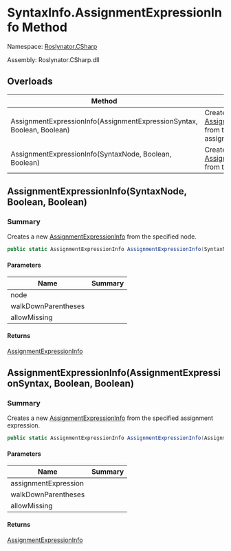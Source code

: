 # SyntaxInfo\.AssignmentExpressionInfo Method

Namespace: [Roslynator.CSharp](../../README.md)

Assembly: Roslynator\.CSharp\.dll

## Overloads

| Method | Summary |
| ------ | ------- |
| AssignmentExpressionInfo\(AssignmentExpressionSyntax, Boolean, Boolean\) | Creates a new [AssignmentExpressionInfo](../../Syntax/AssignmentExpressionInfo/README.md) from the specified assignment expression\. |
| AssignmentExpressionInfo\(SyntaxNode, Boolean, Boolean\) | Creates a new [AssignmentExpressionInfo](../../Syntax/AssignmentExpressionInfo/README.md) from the specified node\. |

## AssignmentExpressionInfo\(SyntaxNode, Boolean, Boolean\)

### Summary

Creates a new [AssignmentExpressionInfo](../../Syntax/AssignmentExpressionInfo/README.md) from the specified node\.

```csharp
public static AssignmentExpressionInfo AssignmentExpressionInfo(SyntaxNode node, bool walkDownParentheses = true, bool allowMissing = false)
```

#### Parameters

| Name | Summary |
| ---- | ------- |
| node | |
| walkDownParentheses | |
| allowMissing | |

#### Returns

[AssignmentExpressionInfo](../../Syntax/AssignmentExpressionInfo/README.md)

## AssignmentExpressionInfo\(AssignmentExpressionSyntax, Boolean, Boolean\)

### Summary

Creates a new [AssignmentExpressionInfo](../../Syntax/AssignmentExpressionInfo/README.md) from the specified assignment expression\.

```csharp
public static AssignmentExpressionInfo AssignmentExpressionInfo(AssignmentExpressionSyntax assignmentExpression, bool walkDownParentheses = true, bool allowMissing = false)
```

#### Parameters

| Name | Summary |
| ---- | ------- |
| assignmentExpression | |
| walkDownParentheses | |
| allowMissing | |

#### Returns

[AssignmentExpressionInfo](../../Syntax/AssignmentExpressionInfo/README.md)


